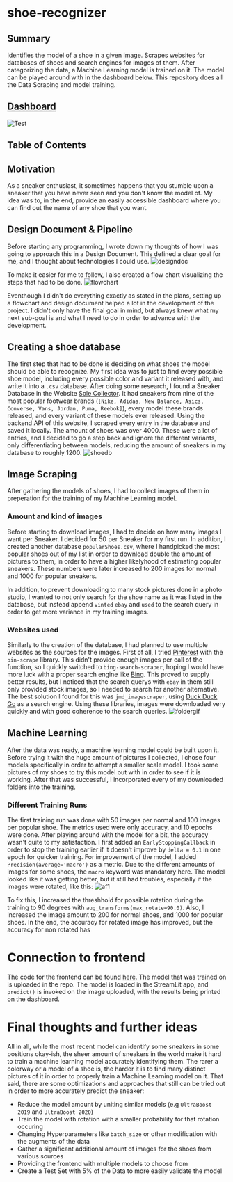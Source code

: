 # shoe-recognizer

## Summary
Identifies the model of a shoe in a given image. Scrapes websites for databases of shoes and search engines for images of them. After categorizing the data, a Machine Learning model is trained on it. The model can be played around with in the dashboard below. This repository does all the Data Scraping and model training.


## [Dashboard](https://lietzdaniel-streamlit-shoe-recognizer-frontendstreamlit-bvk8g6.streamlit.app)

![Test](https://camo.githubusercontent.com/19f935f1367a85be4b193798d0737b83d8167725f87920f955a1c3ba63da44fa/68747470733a2f2f692e696d6775722e636f6d2f76495659554d762e676966)


## Table of Contents


## Motivation

As a sneaker enthusiast, it sometimes happens that you stumble upon a sneaker that you have never seen and you don't know the model of. My idea was to, in the end, provide an easily accessible dashboard where you can find out the name of any shoe that you want.

## Design Document & Pipeline

Before starting any programming, I wrote down my thoughts of how I was going to approach this in a Design Document. This defined a clear goal for me, and I thought about technologies I could use. ![designdoc](https://i.imgur.com/kfe3MW2.png)

To make it easier for me to follow, I also created a flow chart visualizing the steps that had to be done. ![flowchart](https://i.imgur.com/xwe1jUb.png)

Eventhough I didn't do everything exactly as stated in the plans, setting up a flowchart and design document helped a lot in the development of the project. I didn't only have the final goal in mind, but always knew what my next sub-goal is and what I need to do in order to advance with the development.

## Creating a shoe database

The first step that had to be done is deciding on what shoes the model should be able to recognize. My first idea was to just to find every possible shoe model, including every possible color and variant it released with, and write it into a `.csv` database. After doing some research, I found a Sneaker Database in the Website [Sole Collector](https://solecollector.com/sd/sole-search-sneaker-database/). It had sneakers from nine of the most popular footwear brands (`[Nike, Adidas, New Balance, Asics, Converse, Vans, Jordan, Puma, Reebok]`), every model these brands released, and every variant of these models ever released. Using the backend API of this website, I scraped every entry in the database and saved it locally. The amount of shoes was over 4000. These were a lot of entries, and I decided to go a step back and ignore the different variants, only differentiating between models, reducing the amount of sneakers in my database to roughly 1200.
![shoedb](https://i.imgur.com/R0y7lmu.png)
## Image Scraping

After gathering the models of shoes, I had to collect images of them in preperation for the training of my Machine Learning model. 

### Amount and kind of images

Before starting to download images, I had to decide on how many images I want per Sneaker. I decided for 50 per Sneaker for my first run. In addition, I created another database `popularShoes.csv`, where I handpicked the most popular shoes out of my list in order to download double the amount of pictures to them, in order to have a higher likelyhood of estimating popular sneakers. These numbers were later increased to 200 images for normal and 1000 for popular sneakers. 

In addition, to prevent downloading to many stock pictures done in a photo studio, I wanted to not only search for the shoe name as it was listed in the database, but instead append `vinted` `ebay` and `used` to the search query in order to get more variance in my training images.

### Websites used
 Similarly to the creation of the database, I had planned to use multiple websites as the sources for the images. First of all, I tried [Pinterest](https://www.pinterest.com/) with the `pin-scrape` library. This didn't provide enough images per call of the function, so I quickly switched to `bing-search-scraper`, hoping I would have more luck with a proper search engine like [Bing](https://www.bing.com/?toWww=1&redig=6BD5868229A5487EAE0708E5AA0E020D). This proved to supply better results, but I noticed that the search querys with `ebay` in them still only provided stock images, so I needed to search for another alternative. The best solution I found for this was `jmd_imagescraper`, using [Duck Duck Go](https://duckduckgo.com/?va=b&t=hchttps://duckduckgo.com/?va=b&t=hc) as a search engine. Using these libraries, images were downloaded very quickly and with good coherence to the search queries.
![foldergif](https://i.imgur.com/9iOmtcQ.gif)




## Machine Learning

After the data was ready, a machine learning model could be built upon it. Before trying it with the huge amount of pictures I collected, I chose four models specifically in order to attempt a smaller scale model. I took some pictures of my shoes to try this model out with in order to see if it is working. After that was successful, I incorporated every of my downloaded folders into the training. 

### Different Training Runs
The first training run was done with 50 images per normal and 100 images per popular shoe. The metrics used were only accuracy, and 10 epochs were done. After playing around with the model for a bit, the accuracy wasn't quite to my satisfaction. I first added an `EarlyStoppingCallback` in order to stop the training earlier if it doesn't improve by `delta = 0.1` in one epoch for quicker training. For improvement of the model, I added `Precision(average='macro')` as a metric. Due to the different amounts of images for some shoes, the `macro` keyword was mandatory here. The model looked like it was getting better, but it still had troubles, especially if the images were rotated, like this: ![af1](https://i.imgur.com/NM52TTg.png)

To fix this, I increased the threshhold for possible rotation during the training to 90 degrees with `aug_transforms(max_rotate=90.0)`. Also, I increased the image amount to 200 for normal shoes, and 1000 for popular shoes. In the end, the accuracy for rotated image has improved, but the accuracy for non rotated has 

# Connection to frontend
The code for the frontend can be found [here](https://github.com/lietzdaniel/streamlit-shoe-recognizer). The model that was trained on is uploaded in the repo. The model is loaded in the StreamLit app, and  `predict()` is invoked on the image uploaded, with the results being printed on the dashboard. 

# Final thoughts and further ideas
All in all, while the most recent model can identify some sneakers in some positions okay-ish, the sheer amount of sneakers in the world make it hard to train a machine learning model accurately identifying them. The rarer a colorway or a model of a shoe is, the harder it is to find many distinct pictures of it in order to properly train a Machine Learning model on it. That said, there are some optimizations and approaches that still can be tried out in order to more accurately predict the sneaker:

- Reduce the model amount by uniting similar models (e.g `UltraBoost 2019` and `UltraBoost 2020`)
- Train the model with rotation with a smaller probability for that rotation occuring
- Changing Hyperparameters like `batch_size` or other modification with the augments of the data
- Gather a significant additional amount of images for the shoes from various sources
- Providing the frontend with multiple models to choose from
- Create a Test Set with 5% of the Data to more easily validate the model

